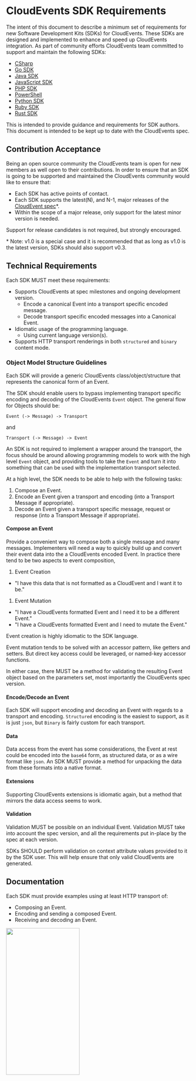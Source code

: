 # CloudEvents SDK Requirements

<!-- no verify-specs -->

The intent of this document to describe a minimum set of requirements for new
Software Development Kits (SDKs) for CloudEvents. These SDKs are designed and
implemented to enhance and speed up CloudEvents integration. As part of
community efforts CloudEvents team committed to support and maintain the
following SDKs:

- [CSharp](https://github.com/cloudevents/sdk-csharp)
- [Go SDK](https://github.com/cloudevents/sdk-go)
- [Java SDK](https://github.com/cloudevents/sdk-java)
- [JavaScript SDK](https://github.com/cloudevents/sdk-javascript)
- [PHP SDK](https://github.com/cloudevents/sdk-php)
- [PowerShell](https://github.com/cloudevents/sdk-powershell)
- [Python SDK](https://github.com/cloudevents/sdk-python)
- [Ruby SDK](https://github.com/cloudevents/sdk-ruby)
- [Rust SDK](https://github.com/cloudevents/sdk-rust)

This is intended to provide guidance and requirements for SDK authors. This
document is intended to be kept up to date with the CloudEvents spec.

## Contribution Acceptance

Being an open source community the CloudEvents team is open for new members as
well open to their contributions. In order to ensure that an SDK is going to be
supported and maintained the CloudEvents community would like to ensure that:

- Each SDK has active points of contact.
- Each SDK supports the latest(N), and N-1, major releases of the
  [CloudEvent spec](spec.md)\*.
- Within the scope of a major release, only support for the latest minor
  version is needed.

Support for release candidates is not required, but strongly encouraged.

\* Note: v1.0 is a special case and it is recommended that as long as v1.0
  is the latest version, SDKs should also support v0.3.

## Technical Requirements

Each SDK MUST meet these requirements:

- Supports CloudEvents at spec milestones and ongoing development version.
  - Encode a canonical Event into a transport specific encoded message.
  - Decode transport specific encoded messages into a Canonical Event.
- Idiomatic usage of the programming language.
  - Using current language version(s).
- Supports HTTP transport renderings in both `structured` and `binary`
  content mode.

### Object Model Structure Guidelines

Each SDK will provide a generic CloudEvents class/object/structure that
represents the canonical form of an Event.

The SDK should enable users to bypass implementing transport specific encoding
and decoding of the CloudEvents `Event` object. The general flow for Objects
should be:

```
Event (-> Message) -> Transport
```

and

```
Transport (-> Message) -> Event
```

An SDK is not required to implement a wrapper around the transport, the focus
should be around allowing programming models to work with the high level `Event`
object, and providing tools to take the `Event` and turn it into something that
can be used with the implementation transport selected.

At a high level, the SDK needs to be able to help with the following tasks:

1. Compose an Event.
1. Encode an Event given a transport and encoding (into a Transport Message if
   appropriate).
1. Decode an Event given a transport specific message, request or response (into
   a Transport Message if appropriate).

#### Compose an Event

Provide a convenient way to compose both a single message and many messages.
Implementers will need a way to quickly build up and convert their event data
into the a CloudEvents encoded Event. In practice there tend to be two aspects
to event composition,

1. Event Creation

- "I have this data that is not formatted as a CloudEvent and I want it to be."

1. Event Mutation

- "I have a CloudEvents formatted Event and I need it to be a different Event."
- "I have a CloudEvents formatted Event and I need to mutate the Event."

Event creation is highly idiomatic to the SDK language.

Event mutation tends to be solved with an accessor pattern, like getters and
setters. But direct key access could be leveraged, or named-key accessor
functions.

In either case, there MUST be a method for validating the resulting Event object
based on the parameters set, most importantly the CloudEvents spec version.

#### Encode/Decode an Event

Each SDK will support encoding and decoding an Event with regards to a transport
and encoding. `Structured` encoding is the easiest to support, as it is just
`json`, but `Binary` is fairly custom for each transport.

#### Data

Data access from the event has some considerations, the Event at rest could be
encoded into the `base64` form, as structured data, or as a wire format like
`json`. An SDK MUST provide a method for unpacking the data from these formats
into a native format.

#### Extensions

Supporting CloudEvents extensions is idiomatic again, but a method that mirrors
the data access seems to work.

#### Validation

Validation MUST be possible on an individual Event. Validation MUST take into
account the spec version, and all the requirements put in-place by the spec at
each version.

SDKs SHOULD perform validation on context attribute values provided to it by
the SDK user. This will help ensure that only valid CloudEvents are generated.

## Documentation

Each SDK must provide examples using at least HTTP transport of:

- Composing an Event.
- Encoding and sending a composed Event.
- Receiving and decoding an Event.

<img src="https://github.com/sasha-tkachev/dummy-cloudevents-sdk/blob/main/sdk.svg" data-canonical-src="https://github.com/sasha-tkachev/dummy-cloudevents-sdk/blob/main/sdk.svg" width="200" height="400" ></img>
